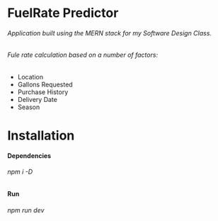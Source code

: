 # FuelRate Predictor

###### Application built using the MERN stack for my Software Design Class.
###### Fule rate calculation based on a number of factors:

- Location
- Gallons Requested
- Purchase History
- Delivery Date
- Season

# Installation

#### Dependencies

###### npm i -D

#### Run

###### npm run dev
